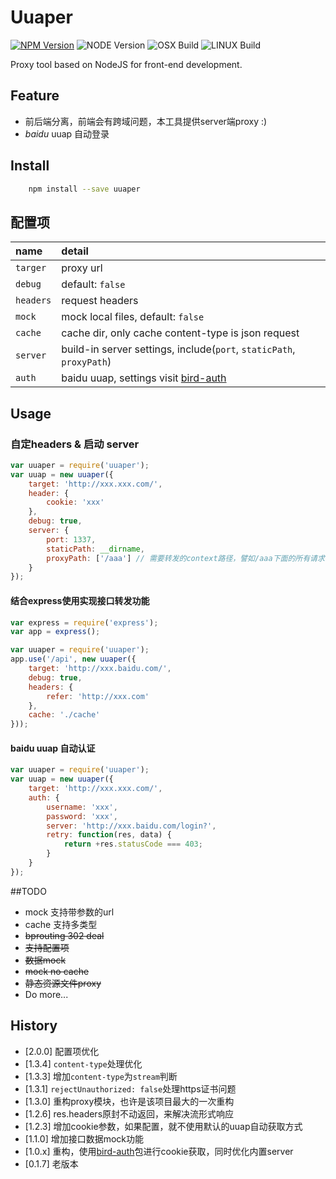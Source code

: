 # Uuaper

[![NPM Version][npm-image]][npm-url]
![NODE Version][node-image]
![OSX Build][osx-image]
![LINUX Build][liunx-image]

Proxy tool based on NodeJS for front-end development.

## Feature

* 前后端分离，前端会有跨域问题，本工具提供server端proxy :)
* _baidu_ uuap 自动登录

## Install

``` bash
    npm install --save uuaper
```

## 配置项

| name | detail |
| :----- | :----- |
| `targer` | proxy url |
| `debug` | default: `false` |
| `headers` | request headers |
| `mock` | mock local files, default: `false` |
| `cache` | cache dir, only cache content-type is json request |
| `server` | build-in server settings, include(`port`, `staticPath`, `proxyPath`) |
| `auth` | baidu uuap, settings visit [bird-auth](https://www.npmjs.com/package/bird-auth) |

## Usage

### 自定headers & 启动 server

```javascript
var uuaper = require('uuaper');
var uuap = new uuaper({
    target: 'http://xxx.xxx.com/',
    header: {
        cookie: 'xxx'
    },
    debug: true,
    server: {
        port: 1337,
        staticPath: __dirname,
        proxyPath: ['/aaa'] // 需要转发的context路径，譬如/aaa下面的所有请求都走proxy
    }
});
```

#### 结合express使用实现接口转发功能

```javascript
var express = require('express');
var app = express();

var uuaper = require('uuaper');
app.use('/api', new uuaper({
    target: 'http://xxx.baidu.com/',
    debug: true,
    headers: {
        refer: 'http://xxx.com'
    },
    cache: './cache'
}));
```

#### baidu uuap 自动认证

```javascript
var uuaper = require('uuaper');
var uuap = new uuaper({
    target: 'http://xxx.xxx.com/',
    auth: {
        username: 'xxx',
        password: 'xxx',
        server: 'http://xxx.baidu.com/login?',
        retry: function(res, data) {
            return +res.statusCode === 403;
        }
    }
});
```

<!--## 配置项-->

<!--- **service** (必需配置，目标server，或者登出你们的系统，然后取url中service参数)-->
<!--- cookie (自定义cookie，配置了该参数就无需配置`username/password/uuapServer`)-->
<!--- username  (用户名)-->
<!--- password  (密码)-->
<!--- uuapServer (uuap认证服务器，记得带login参数)-->
<!--- server (转发server默认会取service参数中的域，但是有些项目比较奇葩，故提供该参数)-->
<!--- debug (是否打开转发信息，默认`false`不开启)-->
<!--- mockDir (如果配置，则会在第一次接口请求结束后存储数据到文件)-->
<!--- mock (是否启用mock本地数据，依赖`mockDir`，如果本地不存在该文件，则会取一遍，默认`false`)-->
<!--- mockCache (是否每次请求都进行保存操作，依赖`mockDir`参数，默认`false`不开启)-->

##TODO

*  mock 支持带参数的url
*  cache 支持多类型
*  ~~bprouting 302 deal~~
*  ~~支持配置项~~
*  ~~数据mock~~
*  ~~mock no cache~~
*  ~~静态资源文件proxy~~
*  Do more...

## History

- [2.0.0] 配置项优化
- [1.3.4] `content-type`处理优化
- [1.3.3] 增加`content-type`为`stream`判断
- [1.3.1] `rejectUnauthorized: false`处理https证书问题
- [1.3.0] 重构proxy模块，也许是该项目最大的一次重构
- [1.2.6] res.headers原封不动返回，来解决流形式响应
- [1.2.3] 增加cookie参数，如果配置，就不使用默认的uuap自动获取方式
- [1.1.0] 增加接口数据mock功能
- [1.0.x] 重构，使用[bird-auth](https://www.npmjs.com/package/bird-auth)包进行cookie获取，同时优化内置server
- [0.1.7] 老版本

[npm-image]: https://img.shields.io/badge/npm-v2.0.2-blue.svg
[npm-url]: https://npmjs.org/package/uuaper
[node-image]: https://img.shields.io/badge/node-v0.12.0%2B-yellow.svg
[osx-image]: https://img.shields.io/badge/OSX-passing-brightgreen.svg
[liunx-image]: https://img.shields.io/badge/Liunx-passing-brightgreen.svg
